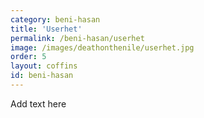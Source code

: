 ```yaml
---
category: beni-hasan
title: 'Userhet'
permalink: /beni-hasan/userhet
image: /images/deathonthenile/userhet.jpg
order: 5
layout: coffins
id: beni-hasan
---
```


Add text here
